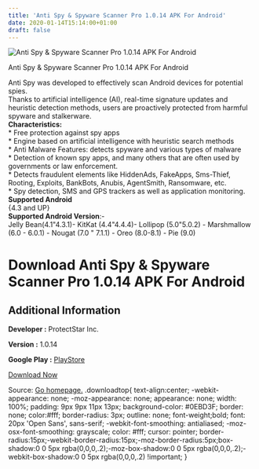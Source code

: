 ```yaml
---
title: 'Anti Spy & Spyware Scanner Pro 1.0.14 APK For Android'
date: 2020-01-14T15:14:00+01:00
draft: false
---
```


![Anti Spy & Spyware Scanner Pro 1.0.14 APK For Android](https://i0.wp.com/apkhome.net/wp-content/uploads/2020/01/Anti-Spy-Spyware-Scanner-Pro-1.0.14.png "Anti Spy & Spyware Scanner Pro 1.0.14 APK For Android")

  

Anti Spy & Spyware Scanner Pro 1.0.14 APK For Android

Anti Spy was developed to effectively scan Android devices for potential spies.  
Thanks to artificial intelligence (AI), real-time signature updates and heuristic detection methods, users are proactively protected from harmful spyware and stalkerware.  
**Characteristics:**  
\* Free protection against spy apps  
\* Engine based on artificial intelligence with heuristic search methods  
\* Anti Malware Features: detects spyware and various types of malware  
\* Detection of known spy apps, and many others that are often used by governments or law enforcement.  
\* Detects fraudulent elements like HiddenAds, FakeApps, Sms-Thief, Rooting, Exploits, BankBots, Anubis, AgentSmith, Ransomware, etc.  
\* Spy detection, SMS and GPS trackers as well as application monitoring.  
**Supported Android**  
{4.3 and UP}  
**Supported Android Version**:-  
Jelly Bean(4.1"4.3.1)- KitKat (4.4"4.4.4)- Lollipop (5.0"5.0.2) - Marshmallow (6.0 - 6.0.1) - Nougat (7.0 " 7.1.1) - Oreo (8.0-8.1) - Pie (9.0)

Download Anti Spy & Spyware Scanner Pro 1.0.14 APK For Android
==============================================================

Additional Information
----------------------

**Developer :** ProtectStar Inc.

**Version :** 1.0.14

**Google Play :** [PlayStore](https://play.google.com/store/apps/details?id=com.protectstar.antispy)

  

[Download Now](https://store4app.co/post/anti-spy-amp-spyware-scanner-pro-1-0-14-apk-for-android_1579010681)

  
Source: [Go homepage.](https://store4app.co/post/anti-spy-amp-spyware-scanner-pro-1-0-14-apk-for-android_1579010681) .downloadtop{ text-align:center; -webkit-appearance: none; -moz-appearance: none; appearance: none; width: 100%; padding: 9px 9px 11px 13px; background-color: #0EBD3F; border: none; color:#fff; border-radius: 3px; outline: none; font-weight;bold; font: 20px 'Open Sans', sans-serif; -webkit-font-smoothing: antialiased; -moz-osx-font-smoothing: grayscale; color: #fff; cursor: pointer; border-radius:15px;-webkit-border-radius:15px;-moz-border-radius:5px;box-shadow:0 0 5px rgba(0,0,0,.2);-moz-box-shadow:0 0 5px rgba(0,0,0,.2);-webkit-box-shadow:0 0 5px rgba(0,0,0,.2) !important; }